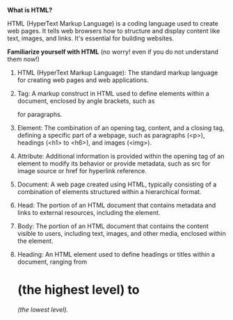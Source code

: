 **What is HTML?**

HTML (HyperText Markup Language) is a coding language used to create web pages. It tells web browsers how to structure and display content like text, images, and links. It's essential for building websites.

**Familiarize yourself with HTML** (no worry! even if you do not understand them now!)

1. HTML (HyperText Markup Language): The standard markup language for creating web pages and web applications.

2. Tag: A markup construct in HTML used to define elements within a document, enclosed by angle brackets, such as <p> for paragraphs.

3. Element: The combination of an opening tag, content, and a closing tag, defining a specific part of a webpage, such as paragraphs (\<p>), headings (\<h1> to \<h6>), and images (\<img>).

4. Attribute: Additional information is provided within the opening tag of an element to modify its behavior or provide metadata, such as src for image source or href for hyperlink reference.

5. Document: A web page created using HTML, typically consisting of a combination of elements structured within a hierarchical format.

6. Head: The portion of an HTML document that contains metadata and links to external resources, including the <head> element.

7. Body: The portion of an HTML document that contains the content visible to users, including text, images, and other media, enclosed within the <body> element.

8. Heading: An HTML element used to define headings or titles within a document, ranging from <h1> (the highest level) to <h6> (the lowest level).
